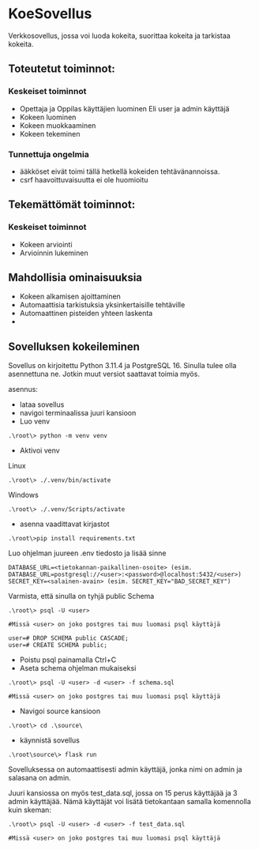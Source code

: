 # KoeSovellus
Verkkosovellus, jossa voi luoda kokeita, suorittaa kokeita ja tarkistaa kokeita.

## Toteutetut toiminnot:
### Keskeiset toiminnot
- Opettaja ja Oppilas käyttäjien luominen Eli user ja admin käyttäjä
- Kokeen luominen
- Kokeen muokkaaminen
- Kokeen tekeminen

### Tunnettuja ongelmia
- ääkköset eivät toimi tällä hetkellä kokeiden tehtävänannoissa.
- csrf haavoittuvaisuutta ei ole huomioitu


## Tekemättömät toiminnot:
### Keskeiset toiminnot
- Kokeen arviointi
- Arvioinnin lukeminen

## Mahdollisia ominaisuuksia
- Kokeen alkamisen ajoittaminen
- Automaattisia tarkistuksia yksinkertaisille tehtäville
- Automaattinen pisteiden yhteen laskenta
- 

## Sovelluksen kokeileminen
Sovellus on kirjoitettu Python 3.11.4 ja PostgreSQL 16. Sinulla tulee olla asennettuna ne. Jotkin muut versiot saattavat toimia myös.

asennus:
- lataa sovellus
- navigoi terminaalissa juuri kansioon
- Luo venv
```
.\root\> python -m venv venv
```
- Aktivoi venv

Linux
```
.\root\> ./.venv/bin/activate
```

Windows
```
.\root\> ./.venv/Scripts/activate
```
- asenna vaadittavat kirjastot
```
.\root\>pip install requirements.txt
```
Luo ohjelman juureen .env tiedosto ja lisää sinne
```
DATABASE_URL=<tietokannan-paikallinen-osoite> (esim. DATABASE_URL=postgresql://<user>:<password>@localhost:5432/<user>)
SECRET_KEY=<salainen-avain> (esim. SECRET_KEY="BAD_SECRET_KEY")
```

Varmista, että sinulla on tyhjä public Schema

```
.\root\> psql -U <user>

#Missä <user> on joko postgres tai muu luomasi psql käyttäjä

user=# DROP SCHEMA public CASCADE;
user=# CREATE SCHEMA public;
```
- Poistu psql painamalla Ctrl+C
- Aseta schema ohjelman mukaiseksi
```
.\root\> psql -U <user> -d <user> -f schema.sql 

#Missä <user> on joko postgres tai muu luomasi psql käyttäjä
```
- Navigoi source kansioon
```
.\root\> cd .\source\
```
- käynnistä sovellus
```
.\root\source\> flask run
```

Sovelluksessa on automaattisesti admin käyttäjä, jonka nimi on admin ja salasana on admin.

Juuri kansiossa on myös test_data.sql, jossa on 15 perus käyttäjää ja 3 admin käyttäjää. Nämä käyttäjät voi lisätä tietokantaan samalla komennolla kuin skeman:
```
.\root\> psql -U <user> -d <user> -f test_data.sql 

#Missä <user> on joko postgres tai muu luomasi psql käyttäjä
```
